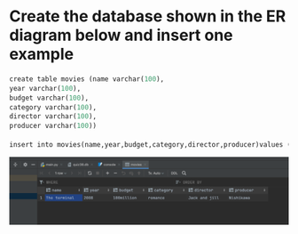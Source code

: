 # Create the database shown in the ER diagram below and insert one example

```.py
create table movies (name varchar(100), 
year varchar(100),
budget varchar(100),
category varchar(100),
director varchar(100),
producer varchar(100))

insert into movies(name,year,budget,category,director,producer)values ("The terminal","2008","100million","romance","Jack and jill","Nishikawa")
```

![](quiz38out.png)
